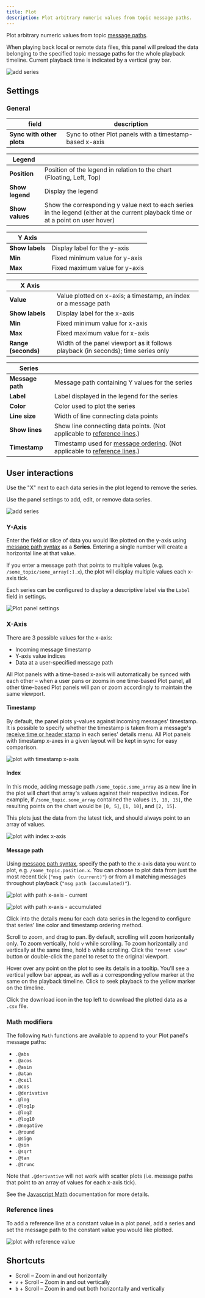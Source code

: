 ```yaml
---
title: Plot
description: Plot arbitrary numeric values from topic message paths.
---
```


Plot arbitrary numeric values from topic [message paths](/docs/visualization/message-path-syntax).

When playing back local or remote data files, this panel will preload the data belonging to the specified topic message paths for the whole playback timeline. Current playback time is indicated by a vertical gray bar.

![add series](/img/docs/visualization/panels/plot/panel.webp)

## Settings

### General

| field                     | description                                             |
| ------------------------- | ------------------------------------------------------- |
| **Sync with other plots** | Sync to other Plot panels with a timestamp-based x-axis |

| Legend          |                                                                                                                                    |
| --------------- | ---------------------------------------------------------------------------------------------------------------------------------- |
| **Position**    | Position of the legend in relation to the chart (Floating, Left, Top)                                                              |
| **Show legend** | Display the legend                                                                                                                 |
| **Show values** | Show the corresponding y value next to each series in the legend (either at the current playback time or at a point on user hover) |

| Y Axis          |                                |
| --------------- | ------------------------------ |
| **Show labels** | Display label for the y-axis   |
| **Min**         | Fixed minimum value for y-axis |
| **Max**         | Fixed maximum value for y-axis |

| X Axis              |                                                                                   |
| ------------------- | --------------------------------------------------------------------------------- |
| **Value**           | Value plotted on x-axis; a timestamp, an index or a message path                  |
| **Show labels**     | Display label for the x-axis                                                      |
| **Min**             | Fixed minimum value for x-axis                                                    |
| **Max**             | Fixed maximum value for x-axis                                                    |
| **Range (seconds)** | Width of the panel viewport as it follows playback (in seconds); time series only |

| Series           |                                                                                                                                                |
| ---------------- | ---------------------------------------------------------------------------------------------------------------------------------------------- |
| **Message path** | Message path containing Y values for the series                                                                                                |
| **Label**        | Label displayed in the legend for the series                                                                                                   |
| **Color**        | Color used to plot the series                                                                                                                  |
| **Line size**    | Width of line connecting data points                                                                                                           |
| **Show lines**   | Show line connecting data points. (Not applicable to [reference lines](#reference-lines).)                                                     |
| **Timestamp**    | Timestamp used for [message ordering](/docs/visualization/playback#message-ordering). (Not applicable to [reference lines](#reference-lines).) |

## User interactions

Use the "X" next to each data series in the plot legend to remove the series.

Use the panel settings to add, edit, or remove data series.

![add series](/img/docs/visualization/panels/plot/add-series.webp)

### Y-Axis

Enter the field or slice of data you would like plotted on the y-axis using [message path syntax](/docs/visualization/message-path-syntax) as a **Series**. Entering a single number will create a horizontal line at that value.

If you enter a message path that points to multiple values (e.g. `/some_topic/some_array[:].x`), the plot will display multiple values each x-axis tick.

Each series can be configured to display a descriptive label via the `Label` field in settings.

![Plot panel settings](/img/docs/visualization/panels/plot/settings.webp)

### X-Axis

There are 3 possible values for the x-axis:

- Incoming message timestamp
- Y-axis value indices
- Data at a user-specified message path

All Plot panels with a time-based x-axis will automatically be synced with each other – when a user pans or zooms in one time-based Plot panel, all other time-based Plot panels will pan or zoom accordingly to maintain the same viewport.

#### Timestamp

By default, the panel plots y-values against incoming messages' timestamp. It is possible to specify whether the timestamp is taken from a message's [receive time or header stamp](/docs/visualization/playback#message-ordering) in each series' details menu. All Plot panels with timestamp x-axes in a given layout will be kept in sync for easy comparison.

![plot with timestamp x-axis](/img/docs/visualization/panels/plot/x-axis/timestamp.webp)

#### Index

In this mode, adding message path `/some_topic.some_array` as a new line in the plot will chart that array's values against their respective indices. For example, if `/some_topic.some_array` contained the values `[5, 10, 15]`, the resulting points on the chart would be `[0, 5]`, `[1, 10]`, and `[2, 15]`.

This plots just the data from the latest tick, and should always point to an array of values.

![plot with index x-axis](/img/docs/visualization/panels/plot/x-axis/index.webp)

#### Message path

Using [message path syntax](/docs/visualization/message-path-syntax), specify the path to the x-axis data you want to plot, e.g. `/some_topic.position.x`. You can choose to plot data from just the most recent tick (`"msg path (current)"`) or from all matching messages throughout playback (`"msg path (accumulated)"`).

![plot with path x-axis - current](/img/docs/visualization/panels/plot/x-axis/path-current.webp)

![plot with path x-axis - accumulated](/img/docs/visualization/panels/plot/x-axis/path-accumulated.webp)

Click into the details menu for each data series in the legend to configure that series' line color and timestamp ordering method.

Scroll to zoom, and drag to pan. By default, scrolling will zoom horizontally only. To zoom vertically, hold `v` while scrolling. To zoom horizontally and vertically at the same time, hold `b` while scrolling. Click the `"reset view"` button or double-click the panel to reset to the original viewport.

Hover over any point on the plot to see its details in a tooltip. You'll see a vertical yellow bar appear, as well as a corresponding yellow marker at the same on the playback timeline. Click to seek playback to the yellow marker on the timeline.

Click the download icon in the top left to download the plotted data as a `.csv` file.

### Math modifiers

The following `Math` functions are available to append to your Plot panel's message paths:

- `.@abs`
- `.@acos`
- `.@asin`
- `.@atan`
- `.@ceil`
- `.@cos`
- `.@derivative`
- `.@log`
- `.@log1p`
- `.@log2`
- `.@log10`
- `.@negative`
- `.@round`
- `.@sign`
- `.@sin`
- `.@sqrt`
- `.@tan`
- `.@trunc`

Note that `.@derivative` will not work with scatter plots (i.e. message paths that point to an array of values for each x-axis tick).

See the [Javascript Math](https://developer.mozilla.org/en-US/docs/Web/JavaScript/Reference/Global_Objects/Math) documentation for more details.

### Reference lines

To add a reference line at a constant value in a plot panel, add a series and set the message path to the constant value you would like plotted.

![plot with reference value](/img/docs/visualization/panels/plot/reference-plot.webp)

## Shortcuts

- Scroll – Zoom in and out horizontally
- `v` + Scroll – Zoom in and out vertically
- `b` + Scroll – Zoom in and out both horizontally and vertically
